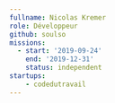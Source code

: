 ```yaml
---
fullname: Nicolas Kremer
role: Développeur
github: soulso
missions:
  - start: '2019-09-24'
    end: '2019-12-31'
    status: independent
startups:
    - codedutravail
---
```

